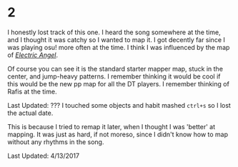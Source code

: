 # 2
I honestly lost track of this one.  I heard the song somewhere at the time, and I thought it was catchy so I wanted to map it.
I got decently far since I was playing osu! more often at the time.  I think I was influenced by the map of [*Electric Angel*](https://osu.ppy.sh/beatmapsets/172900#osu/417897).

Of course you can see it is the standard starter mapper map, stuck in the center, and jump-heavy patterns.
I remember thinking it would be cool if this would be the new pp map for all the DT players.  I remember thinking of Rafis at the time.

Last Updated: ???
I touched some objects and habit mashed `ctrl+s` so I lost the actual date.

This is because I tried to remap it later, when I thought I was 'better' at mapping.
It was just as hard, if not moreso, since I didn't know how to map without any rhythms in the song.

Last Updated: 4/13/2017
